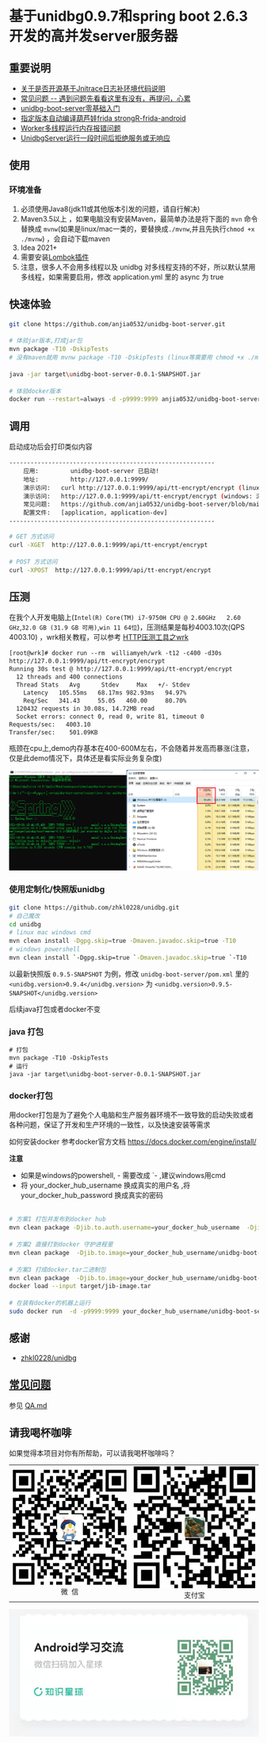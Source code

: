 # 基于unidbg0.9.7和spring boot 2.6.3开发的高并发server服务器

## 重要说明

- [关于是否开源基于Jnitrace日志补环境代码说明](https://github.com/anjia0532/unidbg-boot-server/issues/1)
- [常见问题 -- 遇到问题先看看这里有没有，再提问，心累](QA.md) 
- [unidbg-boot-server零基础入门](https://juejin.cn/post/7025794546655035422)
- [指定版本自动编译葫芦娃frida strongR-frida-android](https://github.com/anjia0532/strongR-frida-android)
- [Worker多线程运行内存报错问题](QA.md#Worker多线程运行内存报错问题)
- [UnidbgServer运行一段时间后拒绝服务或无响应](QA.md#UnidbgServer运行一段时间后拒绝服务或无响应)


## 使用

### 环境准备

1. 必须使用Java8(jdk11或其他版本引发的问题，请自行解决)
2. Maven3.5以上 ，如果电脑没有安装Maven，最简单办法是将下面的 `mvn` 命令替换成 `mvnw`(如果是linux/mac一类的，要替换成`./mvnw`,并且先执行`chmod +x ./mvnw`) ，会自动下载maven 
3. Idea 2021+
4. 需要安装[Lombok插件](https://plugins.jetbrains.com/plugin/6317-lombok)
5. 注意，很多人不会用多线程以及 unidbg 对多线程支持的不好，所以默认禁用多线程，如果需要启用，修改 application.yml 里的 async 为 true

## 快速体验

```bash
git clone https://github.com/anjia0532/unidbg-boot-server.git

# 体验jar版本,打成jar包
mvn package -T10 -DskipTests
# 没有maven就用 mvnw package -T10 -DskipTests (linux等需要用 chmod +x ./mvnw && ./mvnw package -T10 -DskipTests)

java -jar target\unidbg-boot-server-0.0.1-SNAPSHOT.jar

# 体验docker版本
docker run --restart=always -d -p9999:9999 anjia0532/unidbg-boot-server 
```

## 调用

启动成功后会打印类似内容

```bash
----------------------------------------------------------
	应用: 		unidbg-boot-server 已启动!
	地址: 		http://127.0.0.1:9999/
	演示访问: 	curl http://127.0.0.1:9999/api/tt-encrypt/encrypt (linux)
	演示访问: 	http://127.0.0.1:9999/api/tt-encrypt/encrypt (windows: 浏览器直接打开)
	常见问题: 	https://github.com/anjia0532/unidbg-boot-server/blob/main/QA.md
	配置文件: 	[application, application-dev]
----------------------------------------------------------
```

```bash
# GET 方式访问
curl -XGET  http://127.0.0.1:9999/api/tt-encrypt/encrypt

# POST 方式访问
curl -XPOST  http://127.0.0.1:9999/api/tt-encrypt/encrypt
```

## 压测

在我个人开发电脑上(`Intel(R) Core(TM) i7-9750H CPU @ 2.60GHz   2.60 GHz`,`32.0 GB (31.9 GB 可用)`,`win 11 64位`)，压测结果是每秒4003.10次(QPS 4003.10) ，wrk相关教程，可以参考 [HTTP压测工具之wrk](https://www.jianshu.com/p/ac185e01cc30)

```
[root@wrk]# docker run --rm  williamyeh/wrk -t12 -c400 -d30s http://127.0.0.1:9999/api/tt-encrypt/encrypt
Running 30s test @ http://127.0.0.1:9999/api/tt-encrypt/encrypt
  12 threads and 400 connections
  Thread Stats   Avg      Stdev     Max   +/- Stdev
    Latency   105.55ms   68.17ms 982.93ms   94.97%
    Req/Sec   341.43     55.05   460.00     80.70%
  120432 requests in 30.08s, 14.72MB read
  Socket errors: connect 0, read 0, write 81, timeout 0
Requests/sec:   4003.10
Transfer/sec:    501.09KB
```

瓶颈在cpu上,demo内存基本在400-600M左右，不会随着并发高而暴涨(注意，仅是此demo情况下，具体还是看实际业务复杂度)

![](docs/1.png)

### 使用定制化/快照版unidbg

```bash
git clone https://github.com/zhkl0228/unidbg.git
# 自己魔改
cd unidbg
# linux mac windows cmd
mvn clean install -Dgpg.skip=true -Dmaven.javadoc.skip=true -T10
# windows powershell
mvn clean install `-Dgpg.skip=true `-Dmaven.javadoc.skip=true `-T10
```

以最新快照版 `0.9.5-SNAPSHOT` 为例，修改 `unidbg-boot-server/pom.xml` 里的 `<unidbg.version>0.9.4</unidbg.version>`
为 `<unidbg.version>0.9.5-SNAPSHOT</unidbg.version>`

后续java打包或者docker不变

### java 打包

```
# 打包
mvn package -T10 -DskipTests
# 运行
java -jar target\unidbg-boot-server-0.0.1-SNAPSHOT.jar
```

### docker打包

用docker打包是为了避免个人电脑和生产服务器环境不一致导致的启动失败或者各种问题，保证了开发和生产环境的一致性，以及快速安装等需求

如何安装docker 参考docker官方文档 https://docs.docker.com/engine/install/

**注意**

- 如果是windows的powershell, - 需要改成 `- ,建议windows用cmd
- 将 your_docker_hub_username 换成真实的用户名 ,将 your_docker_hub_password 换成真实的密码

```bash

# 方案1 打包并发布到docker hub
mvn clean package -Djib.to.auth.username=your_docker_hub_username  -Djib.to.auth.password=your_docker_hub_password -Djib.to.image=your_docker_hub_username/unidbg-boot-server  jib:build -Dmaven.test.skip=true --batch-mode -T4

# 方案2 直接打到docker 守护进程里
mvn clean package  -Djib.to.image=your_docker_hub_username/unidbg-boot-server  jib:dockerBuild -Dmaven.test.skip=true --batch-mode -T4

# 方案3 打成docker.tar二进制包
mvn clean package  -Djib.to.image=your_docker_hub_username/unidbg-boot-server  jib:buildTar -Dmaven.test.skip=true --batch-mode -T4
docker load --input target/jib-image.tar

# 在装有docker的机器上运行
sudo docker run  -d -p9999:9999 your_docker_hub_username/unidbg-boot-server 

```

## 感谢

- [zhkl0228/unidbg](https://github.com/zhkl0228/unidbg)

## [常见问题](QA.md)

参见  [QA.md](QA.md)

## 请我喝杯咖啡

如果觉得本项目对你有所帮助，可以请我喝杯咖啡吗？

<table>
    <tr>
        <td ><center><img src="./docs/wechat.png" >微&nbsp;&nbsp;信</center></td>
        <td ><center><img src="./docs/alipay.jpg" >支付宝</center></td>
    </tr>
</table>

![知识星球](./docs/zsxq.jpg)
